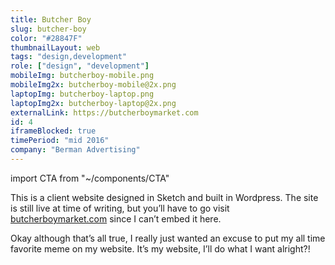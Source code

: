 ```yaml
---
title: Butcher Boy
slug: butcher-boy
color: "#28847F"
thumbnailLayout: web
tags: "design,development"
role: ["design", "development"]
mobileImg: butcherboy-mobile.png
mobileImg2x: butcherboy-mobile@2x.png
laptopImg: butcherboy-laptop.png
laptopImg2x: butcherboy-laptop@2x.png
externalLink: https://butcherboymarket.com
id: 4
iframeBlocked: true
timePeriod: "mid 2016"
company: "Berman Advertising"
---
```


import CTA from "~/components/CTA"

This is a client website designed in Sketch and built in Wordpress. The site is still live at time of writing, but you’ll have to go visit [butcherboymarket.com](https://butcherboymarket.com) since I can’t embed it here.

Okay although that’s all true, I really just wanted an excuse to put my all time favorite meme on my website. It’s my website, I’ll do what I want alright?!

<CTA heading="Yo dawg, I heard you need a website" text="So let’s make you a website, and then I’ll put your website in my website so you can website while you website." />
